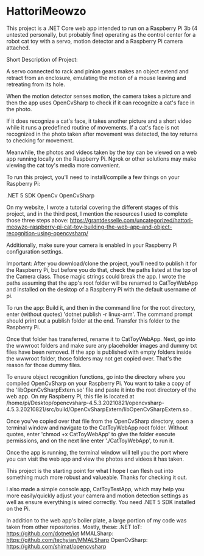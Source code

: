 ﻿# HattoriMeowzo
This project is a .NET Core web app intended to run on a Raspberry Pi 3b (4 untested personally, but probably fine) operating as the control center for a robot cat toy with a servo, motion detector and a Raspberry Pi camera attached. 

Short Description of Project:

A servo connected to rack and pinion gears makes an object extend and retract from an enclosure, emulating the motion of a mouse leaving and retreating from its hole. 

When the motion detector senses motion, the camera takes a picture and then the app uses OpenCvSharp to check if it can recognize a cat's face in the photo. 

If it does recognize a cat's face, it takes another picture and a short video while it runs a predefined routine of movements. If a cat's face is not recognized in the photo taken after movement was detected, the toy returns to checking for movement. 

Meanwhile, the photos and videos taken by the toy can be viewed on a web app running locally on the Raspberry Pi. Ngrok or other solutions may make viewing the cat toy's media more convenient.

To run this project, you'll need to install/compile a few things on your Raspberry Pi: 

.NET 5 SDK 
OpenCv 
OpenCvSharp 

On my website, I wrote a tutorial covering the different stages of this project, and in the third post, I mention the resources I used to complete those three steps above: https://grantdesselle.com/uncategorized/hattori-meowzo-raspberry-pi-cat-toy-building-the-web-app-and-object-recognition-using-opencvsharp/

Additionally, make sure your camera is enabled in your Raspberry Pi configuration settings. 

Important: After you download/clone the project, you'll need to publish it for the Raspberry Pi, but before you do that, check the paths listed at the top of the Camera class. Those magic strings could break the app. I wrote the paths assuming that the app's root folder will be renamed to CatToyWebApp and installed on the desktop of a Raspberry Pi with the default username of pi.

To run the app:
Build it, and then in the command line for the root directory, enter (without quotes) 'dotnet publish -r linux-arm'. The command prompt should print out a publish folder at the end. Transfer this folder to the Raspberry Pi.

Once that folder has transferred, rename it to CatToyWebApp. Next, go into the wwwroot folders and make sure any placeholder images and dummy txt files have been removed. If the app is published with empty folders inside the wwwroot folder, those folders may not get copied over. That's the reason for those dummy files.

To ensure object recognition functions, go into the directory where you compiled OpenCvSharp on your Raspberry Pi. You want to take a copy of the 'libOpenCvSharpExtern.so' file and paste it into the root directory of the web app. On my Raspberry Pi, this file is located at /home/pi/Desktop/opencvsharp-4.5.3.20210821/opencvsharp-4.5.3.20210821/src/build/OpenCvSharpExtern/libOpenCvSharpExtern.so . 

Once you've copied over that file from the OpenCvSharp directory, open a terminal window and navigate to the CatToyWebApp root folder. Without quotes, enter 'chmod +x CatToyWebApp' to give the folder execute permissions, and on the next line enter './CatToyWebApp', to run it. 

Once the app is running, the terminal window will tell you the port where you can visit the web app and view the photos and videos it has taken. 

This project is the starting point for what I hope I can flesh out into something much more robust and valueable. Thanks for checking it out. 

I also made a simple console app, CatToyTestApp, which may help you more easily/quickly adjust your camera and motion detection settings as well as ensure everything is wired correctly. You need .NET 5 SDK installed on the Pi.

In addition to the web app's boiler plate, a large portion of my code was taken from other repositories. Mostly, these:
.NET IoT: https://github.com/dotnet/iot
MMALSharp: https://github.com/techyian/MMALSharp 
OpenCvSharp: https://github.com/shimat/opencvsharp
